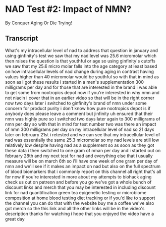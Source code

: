 # NAD Test #2: Impact of NMN?

By Conquer Aging Or Die Trying! 


## Transcript

What's my intracellular level of nad to address that question in january and using ginfinity's test we saw that my nad level was 25.6 micromolar which then raises the question is that youthful or age so using ginfinity's cutoffs we saw that my 25.6 micro molar falls into the age category at least based on how intracellular levels of nad change during aging in contrast having values higher than 40 micromolar would be youthful so with that in mind as soon as i got these results i started in a men's supplementation 300 milligrams per day and for those that are interested in the brand i was able to get some from nootropics depot now if you're interested in why nmn and not niacin i cover that in an earlier video so that will be in the right corner now two days later i switched to ginfinity's brand of nmn under some concern for product purity i don't know how pure nootropics depot is if anybody does please leave a comment but jinfinity uh ensured that their nmn was highly pure so i switched two days later again to 300 milligrams of nmn per day so with that in mind for test number two was there an impact of nmn 300 milligrams per day on my intracellular level of nad so 21 days later on february 21st i retested and we can see that my intracellular level of nad was essentially the same 25.3 micromolar so my nad levels are still low relatively low despite having nad as a supplement so as soon as they got these data i then switched to one gram of nman per day and i started out on february 28th and my next test for nad and everything else that i usually measure will be on march 6th so i'll have one week of one gram per day of nmn and we'll see if it makes an impact on nad but also on the full spectrum of blood biomarkers that i commonly report on this channel all right that's all for now if you're interested in more about my attempts to biohack aging check us out on patreon and before you go we've got a whole bunch of discount links and merch that you may be interested in including discount link for nad quantification green tea epigenetic testing or microbiome composition at home blood testing diet tracking or if you'd like to support the channel you can do that with the website buy me a coffee we've also got merch so the this link and all the other links will be in the video's description thanks for watching i hope that you enjoyed the video have a great day
